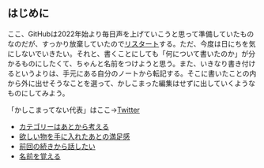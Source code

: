 ## はじめに

ここ、GitHubは2022年始より毎日声を上げていこうと思って準備していたものなのだが、すっかり放棄していたので[リスタート](リスタート.md)する。ただ、今度は日にちを気にしないでいきたい。それと、書くことにしても「何について書いたのか」が分かるものにしたくて、ちゃんと名前をつけようと思う。また、いきなり書き付けるというよりは、手元にある自分のノートから転記する。そこに書いたことの内から外に出せそうなことを選って、かしこまった編集はせずに出していくようなものにしてみよう。

「かしこまってない代表」はここ→[Twitter](https://twitter.com/hnymht)

- [カテゴリーはあとから考える](カテゴリーはあとから考える.md)
- [欲しい物を手に入れたあとの満足感](欲しい物を手に入れたあとの満足感.md)
- [前回の続きから話したい](前回の続きから話したい.md)
- [名前を覚える](名前を覚える.md)